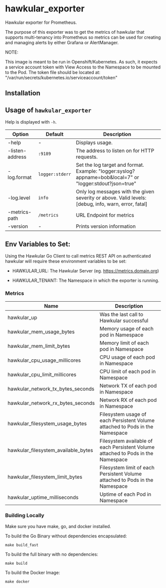 # hawkular_exporter
Hawkular exporter for Prometheus.

The purpose of this exporter was to get the metrics of hawkular that supports multi-tenancy into Prometheus so metrics can be used for creating and managing alerts by either Grafana or AlertManager.

NOTE:

This image is meant to be run in Openshift/Kubernetes. As such, it expects a service account token with View Access to the Namespace to be mounted to the Pod. The token file should be located at: "/var/run/secrets/kubernetes.io/serviceaccount/token"

## Installation

## Usage of `hawkular_exporter`
Help is displayed with `-h`.

| Option                   | Default             | Description
| ------------------------ | ------------------- | -----------------
| -help                    | -                   | Displays usage.
| -listen-address          | `:9189`             | The address to listen on for HTTP requests.
| -log.format              | `logger:stderr`     | Set the log target and format. Example: "logger:syslog?appname=bob&local=7" or "logger:stdout?json=true"
| -log.level               | `info`              | Only log messages with the given severity or above. Valid levels: [debug, info, warn, error, fatal]
| -metrics-path            | `/metrics`          | URL Endpoint for metrics
| -version                 | -                   | Prints version information


## Env Variables to Set:
Using the Hawkular Go Client to call metrics REST API on authenticated hawkular will require these environment variables to be set:

* HAWKULAR_URL: The Hawkular Server (eg. https://metrics.domain.org)

* HAWKULAR_TENANT: The Namespace in which the exporter is running.

### Metrics

| Name                                 | Description                              |
| ------------------------------------ | -----------------------------------------|
| hawkular_up                          | Was the last call to Hawkular successful |
| hawkular_mem_usage_bytes             | Memory usage of each pod in Namespace    |
| hawkular_mem_limit_bytes             | Memory limit of each pod in Namespace    |
| hawkular_cpu_usage_millicores        | CPU usage of each pod in Namespace       |
| hawkular_cpu_limit_millicores        | CPU limit of each pod in Namespace       |
| hawkular_network_tx_bytes_seconds    | Network TX of each pod in Namespace      |
| hawkular_network_rx_bytes_seconds    | Network RX of each pod in Namespace      |
| hawkular_filesystem_usage_bytes      | Filesystem usage of each Persistent Volume attached to Pods in the Namespace      |
| hawkular_filesystem_available_bytes  | Filesystem available of each Persistent Volume attached to Pods in the Namespace  |
| hawkular_filesystem_limit_bytes      | Filesystem limit of each Persistent Volume attached to Pods in the Namespace      |
| hawkular_uptime_milliseconds         | Uptime of each Pod in Namespace |

### Building Locally

Make sure you have make, go, and docker installed.

To build the Go Binary without dependencies encapsulated:

```
make build_fast
```

To build the full binary with no dependencies:
```
make build
```

To build the Docker Image:
```
make docker
```
